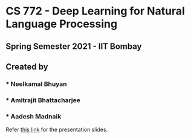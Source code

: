 
# CS 772 - Deep Learning for Natural Language Processing
## Spring Semester 2021 - IIT Bombay
## Created by 
### * Neelkamal Bhuyan
### * Amitrajit Bhattacharjee
### * Aadesh Madnaik

Refer [this link](https://docs.google.com/presentation/d/1BxoDxYn6kMx30SbGuC39k-uVNOm5vI369mZM_hgsi3I/edit?usp=sharing) for the presentation slides.
